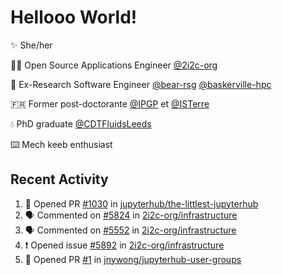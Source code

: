 # Hellooo World!

✨ She/her

👩‍💻 Open Source Applications Engineer [@2i2c-org](https://2i2c.org/)

🐻 Ex-Research Software Engineer [@bear-rsg](https://github.com/bear-rsg) [@baskerville-hpc](https://github.com/baskerville-hpc) 

🇫🇷 Former post-doctorante [@IPGP](https://github.com/IPGP) et [@ISTerre](https://www.isterre.fr/) 

💧 PhD graduate [@CDTFluidsLeeds](https://fluid-dynamics.leeds.ac.uk/) 

⌨️ Mech keeb enthusiast 

## Recent Activity 

<!--START_SECTION:activity-->
1. 💪 Opened PR [#1030](https://github.com/jupyterhub/the-littlest-jupyterhub/pull/1030) in [jupyterhub/the-littlest-jupyterhub](https://github.com/jupyterhub/the-littlest-jupyterhub)
2. 🗣 Commented on [#5824](https://github.com/2i2c-org/infrastructure/issues/5824#issuecomment-2804553592) in [2i2c-org/infrastructure](https://github.com/2i2c-org/infrastructure)
3. 🗣 Commented on [#5552](https://github.com/2i2c-org/infrastructure/issues/5552#issuecomment-2804550216) in [2i2c-org/infrastructure](https://github.com/2i2c-org/infrastructure)
4. ❗ Opened issue [#5892](https://github.com/2i2c-org/infrastructure/issues/5892) in [2i2c-org/infrastructure](https://github.com/2i2c-org/infrastructure)
5. 💪 Opened PR [#1](https://github.com/jnywong/jupyterhub-user-groups/pull/1) in [jnywong/jupyterhub-user-groups](https://github.com/jnywong/jupyterhub-user-groups)
<!--END_SECTION:activity-->
